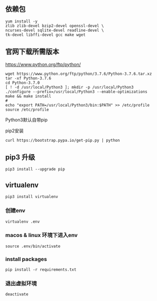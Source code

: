 ## 依赖包

```
yum install -y 
zlib zlib-devel bzip2-devel openssl-devel \
ncurses-devel sqlite-devel readline-devel \
tk-devel libffi-devel gcc make wget 
```

## 官网下载所需版本

https://www.python.org/ftp/python/ 

```
wget https://www.python.org/ftp/python/3.7.6/Python-3.7.6.tar.xz
tar -xf Python-3.7.6
cd Python-3.7.0
[ ! -d /usr/local/Python3 ]; mkdir -p /usr/local/Python3
./configure --prefix=/usr/local/Python3 --enable-optimizations
make && make install
#
echo "export PATH=/usr/local/Python3/bin:$PATH" >> /etc/profile
source /etc/profile
```

Python3默认自带pip

pip2安装

```
curl https://bootstrap.pypa.io/get-pip.py | python
```

## pip3 升级

```
pip3 install --upgrade pip
```

## virtualenv

```
pip3 install virtualenv
```

### 创建env

```
virtualenv .env
```

### macos & linux 环境下进入env

```
source .env/bin/activate
```

### install packages

```
pip install -r requirements.txt
```

### 退出虚拟环境

```
deactivate
```



